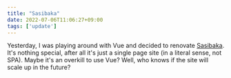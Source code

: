 ```yaml
---
title: "Sasibaka"
date: 2022-07-06T11:06:27+09:00
tags: ['update']
---
```


Yesterday, I was playing around with Vue and decided to renovate [Sasibaka](https://sasibaka.surge.sh). It's nothing special, after all it's just a single page site (in a literal sense, not SPA). Maybe it's an overkill to use Vue? Well, who knows if the site will scale up in the future?
